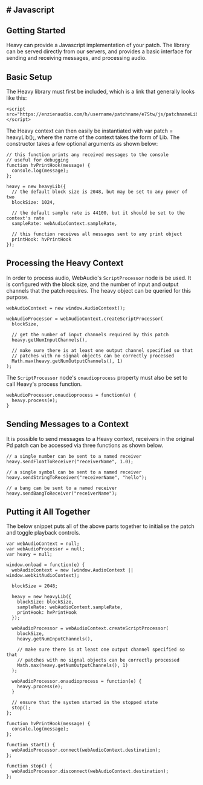 # Javascript
---

## Getting Started
Heavy can provide a Javascript implementation of your patch. The library can be served directly from our servers, and provides a basic interface for sending and receiving messages, and processing audio.

## Basic Setup
The Heavy library must first be included, which is a link that generally looks like this:

```
<script src="https://enzienaudio.com/h/username/patchname/e7Stw/js/patchnameLib.min.js"></script>
```

The Heavy context can then easily be instantiated with var patch = heavyLib();, where the name of the context takes the form of <patchName>Lib. The constructor takes a few optional arguments as shown below:

```
// this function prints any received messages to the console
// useful for debugging
function hvPrintHook(message) {
  console.log(message);
};

heavy = new heavyLib({
  // the default block size is 2048, but may be set to any power of two
  blockSize: 1024,

  // the default sample rate is 44100, but it should be set to the context's rate
  sampleRate: webAudioContext.sampleRate,

  // this function receives all messages sent to any print object
  printHook: hvPrintHook
});
```

## Processing the Heavy Context
In order to process audio, WebAudio's `ScriptProcessor` node is be used. It is configured with the block size, and the number of input and output channels that the patch requires. The heavy object can be queried for this purpose.

```
webAudioContext = new window.AudioContext();

webAudioProcessor = webAudioContext.createScriptProcessor(
  blockSize,

  // get the number of input channels required by this patch
  heavy.getNumInputChannels(),

  // make sure there is at least one output channel specified so that
  // patches with no signal objects can be correctly processed
  Math.max(heavy.getNumOutputChannels(), 1)
);
```

The `ScriptProcessor` node's `onaudioprocess` property must also be set to call Heavy's process function.

```
webAudioProcessor.onaudioprocess = function(e) {
  heavy.process(e);
}
```

## Sending Messages to a Context
It is possible to send messages to a Heavy context, receivers in the original Pd patch can be accessed via three functions as shown below.

```
// a single number can be sent to a named receiver
heavy.sendFloatToReceiver("receiverName", 1.0);

// a single symbol can be sent to a named receiver
heavy.sendStringToReceiver("receiverName", "hello");

// a bang can be sent to a named receiver
heavy.sendBangToReceiver("receiverName");
```

## Putting it All Together
The below snippet puts all of the above parts together to initialise the patch and toggle playback controls.

```
var webAudioContext = null;
var webAudioProcessor = null;
var heavy = null;

window.onload = function(e) {
  webAudioContext = new (window.AudioContext || window.webkitAudioContext);

  blockSize = 2048;

  heavy = new heavyLib({
    blockSize: blockSize,
    sampleRate: webAudioContext.sampleRate,
    printHook: hvPrintHook
  });

  webAudioProcessor = webAudioContext.createScriptProcessor(
    blockSize,
    heavy.getNumInputChannels(),

    // make sure there is at least one output channel specified so that
    // patches with no signal objects can be correctly processed
    Math.max(heavy.getNumOutputChannels(), 1)
  );

  webAudioProcessor.onaudioprocess = function(e) {
    heavy.process(e);
  }

  // ensure that the system started in the stopped state
  stop();
};

function hvPrintHook(message) {
  console.log(message);
};

function start() {
  webAudioProcessor.connect(webAudioContext.destination);
};

function stop() {
  webAudioProcessor.disconnect(webAudioContext.destination);
};
```
